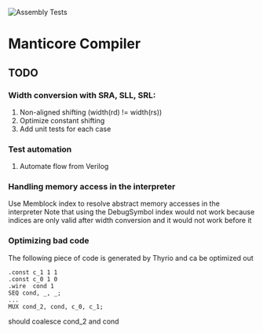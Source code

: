 ![Assembly Tests](https://github.com/epfl-vlsc/manticore-compiler/actions/workflows/assembly_tests.yml/badge.svg)
# Manticore Compiler

## TODO

### Width conversion with SRA, SLL, SRL:
1. Non-aligned shifting (width(rd) != width(rs))
2. Optimize constant shifting
3. Add unit tests for each case

### Test automation
1. Automate flow from Verilog


### Handling memory access in the interpreter
Use Memblock index to resolve abstract memory accesses in the interpreter Note that using the DebugSymbol index would not work because indices are only valid after width conversion and it would not work before  it



### Optimizing bad code
The following piece of code is generated by Thyrio and ca be
optimized out
```
.const c_1 1 1
.const c_0 1 0
.wire  cond 1
SEQ cond, _, _;
...
MUX cond_2, cond, c_0, c_1;

```
should coalesce cond_2 and cond